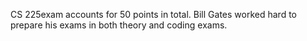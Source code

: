 CS 225exam accounts for 50 points in total. Bill Gates worked hard to prepare his exams in both theory and coding exams.